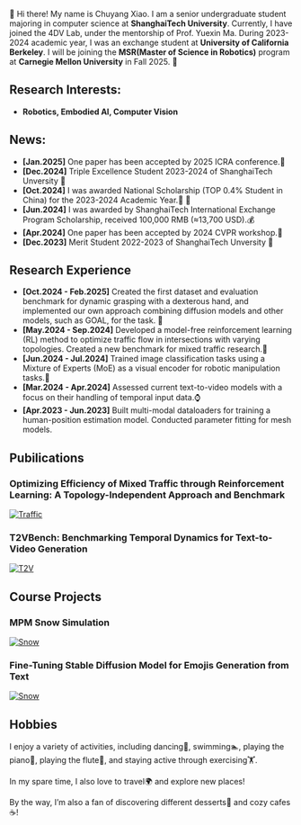 👋 Hi there! My name is Chuyang Xiao. I am a senior undergraduate student majoring in computer science at **ShanghaiTech University**. Currently, I have joined the 4DV Lab, under the mentorship of Prof. Yuexin Ma. During 2023-2024 academic year, I was an exchange student at **University of California Berkeley**.
I will be joining the **MSR(Master of Science in Robotics)** program at **Carnegie Mellon University** in Fall 2025. 🌻

## Research Interests:
- **Robotics, Embodied AI, Computer Vision**

## News:
- **[Jan.2025]** One paper has been accepted by 2025 ICRA conference.🤖
- **[Dec.2024]** Triple Excellence Student 2023-2024 of ShanghaiTech Unversity 🌸
- **[Oct.2024]** I was awarded National Scholarship (TOP 0.4% Student in China) for the 2023-2024 Academic Year.🎉 🙏
- **[Jun.2024]** I was awarded by ShanghaiTech International Exchange Program Scholarship, received 100,000 RMB (≈13,700 USD).💰
- **[Apr.2024]** One paper has been accepted by 2024 CVPR workshop.🌹
- **[Dec.2023]** Merit Student 2022-2023 of ShanghaiTech Unversity 🌸

## Research Experience
- **[Oct.2024 - Feb.2025]** Created the first dataset and evaluation benchmark for dynamic grasping with a dexterous hand, and implemented our own approach combining diffusion models and other models, such as GOAL, for the task. 🦾
- **[May.2024 - Sep.2024]** Developed a model-free reinforcement learning (RL) method to optimize traffic flow in intersections with varying topologies. Created a new benchmark for mixed traffic research.🚗
- **[Jun.2024 - Jul.2024]** Trained image classification tasks using a Mixture of Experts (MoE) as a visual encoder for robotic manipulation tasks.🤖
- **[Mar.2024 - Apr.2024]** Assessed current text-to-video models with a focus on their handling of temporal input data.⌚️
- **[Apr.2023 - Jun.2023]** Built multi-modal dataloaders for training a human-position estimation model. Conducted parameter fitting for mesh models.

## Pubilications
### Optimizing Efficiency of Mixed Traffic through Reinforcement Learning: A Topology-Independent Approach and Benchmark
[![Traffic](/assets/image/traffic.png)](https://sites.google.com/berkeley.edu/mixedtrafficplus/home)  

### T2VBench: Benchmarking Temporal Dynamics for Text-to-Video Generation
[![T2V](/assets/image/T2V.png)](https://openaccess.thecvf.com/content/CVPR2024W/EvGenFM/papers/Ji_T2VBench_Benchmarking_Temporal_Dynamics_for_Text-to-Video_Generation_CVPRW_2024_paper.pdf) 


## Course Projects

### MPM Snow Simulation
[![Snow](/assets/image/snow.png)](https://github.com/xiaochy/CS184-Final-Project) 

### Fine-Tuning Stable Diffusion Model for Emojis Generation from Text
[![Snow](/assets/image/emoji.png)](https://github.com/woodenbirds/cs182) 


## Hobbies
I enjoy a variety of activities, including dancing💃, swimming🏊, playing the piano🎹, playing the flute🪈, and staying active through exercising🏋️. 

In my spare time, I also love to travel🌍 and explore new places!

By the way, I’m also a fan of discovering different desserts🍰 and cozy cafes☕️!
